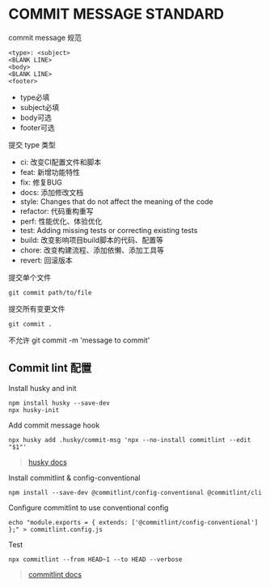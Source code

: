# COMMIT MESSAGE STANDARD

commit message 规范

```text
<type>: <subject>
<BLANK LINE>
<body>
<BLANK LINE>
<footer>
```

+ type必填
+ subject必填
+ body可选
+ footer可选

提交 type 类型

+ ci: 改变CI配置文件和脚本
+ feat: 新增功能特性
+ fix: 修复BUG
+ docs: 添加修改文档
+ style: Changes that do not affect the meaning of the code
+ refactor: 代码重构重写
+ perf: 性能优化、体验优化
+ test: Adding missing tests or correcting existing tests
+ build: 改变影响项目build脚本的代码、配置等
+ chore: 改变构建流程、添加依懒、添加工具等
+ revert: 回滚版本

提交单个文件

```shell
git commit path/to/file
```

提交所有变更文件

```shell
git commit .
```

不允许 git commit -m 'message to commit'

## Commit lint 配置

Install husky and init

```shell
npm install husky --save-dev
npx husky-init
```

Add commit message hook

```shell
npx husky add .husky/commit-msg 'npx --no-install commitlint --edit "$1"'
```

> [husky docs](https://typicode.github.io/husky/#/?id=usage)

Install commitlint & config-conventional

```shell
npm install --save-dev @commitlint/config-conventional @commitlint/cli
```

Configure commitlint to use conventional config

```shell
echo "module.exports = { extends: ['@commitlint/config-conventional'] };" > commitlint.config.js
```

Test

```shell
npx commitlint --from HEAD~1 --to HEAD --verbose
```

> [commitlint docs](https://commitlint.js.org/#/guides-local-setup)
